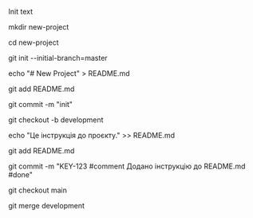 Init text

mkdir new-project

cd new-project

git init --initial-branch=master

echo "# New Project" > README.md

git add README.md

git commit -m "init"

git checkout -b development

echo "Це інструкція до проєкту." >> README.md

git add README.md

git commit -m "KEY-123 #comment Додано інструкцію до README.md #done"

git checkout main

git merge development
